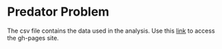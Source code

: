 # Predator Problem
The csv file contains the data used in the analysis. 
Use this [link](http://lyzs90.github.io/PredatorProblem) to access the gh-pages site.

